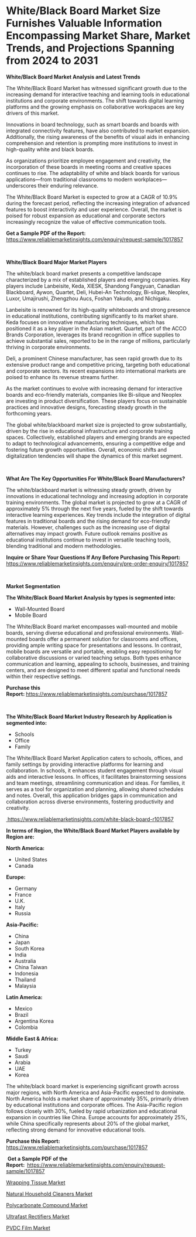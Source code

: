 <p><h1>White/Black Board Market Size Furnishes Valuable Information Encompassing Market Share, Market Trends, and Projections Spanning from 2024 to 2031</h1></p><p><strong>White/Black Board Market Analysis and Latest Trends</strong></p>
<p><p>The White/Black Board Market has witnessed significant growth due to the increasing demand for interactive teaching and learning tools in educational institutions and corporate environments. The shift towards digital learning platforms and the growing emphasis on collaborative workspaces are key drivers of this market. </p><p>Innovations in board technology, such as smart boards and boards with integrated connectivity features, have also contributed to market expansion. Additionally, the rising awareness of the benefits of visual aids in enhancing comprehension and retention is prompting more institutions to invest in high-quality white and black boards. </p><p>As organizations prioritize employee engagement and creativity, the incorporation of these boards in meeting rooms and creative spaces continues to rise. The adaptability of white and black boards for various applications—from traditional classrooms to modern workplaces—underscores their enduring relevance. </p><p>The White/Black Board Market is expected to grow at a CAGR of 10.9% during the forecast period, reflecting the increasing integration of advanced features to boost interactivity and user experience. Overall, the market is poised for robust expansion as educational and corporate sectors increasingly recognize the value of effective communication tools.</p></p>
<p><strong>Get a Sample PDF of the Report:&nbsp;</strong> <a href="https://www.reliablemarketinsights.com/enquiry/request-sample/1017857">https://www.reliablemarketinsights.com/enquiry/request-sample/1017857</a></p>
<p>&nbsp;</p>
<p><strong>White/Black Board Major Market Players</strong></p>
<p><p>The white/black board market presents a competitive landscape characterized by a mix of established players and emerging companies. Key players include Lanbeisite, Keda, XIESK, Shandong Fangyuan, Canadian Blackboard, Aywon, Quartet, Deli, Hubei-An Technology, Bi-silque, Neoplex, Luxor, Umajirushi, Zhengzhou Aucs, Foshan Yakudo, and Nichigaku. </p><p>Lanbeisite is renowned for its high-quality whiteboards and strong presence in educational institutions, contributing significantly to its market share. Keda focuses on innovative manufacturing techniques, which has positioned it as a key player in the Asian market. Quartet, part of the ACCO Brands Corporation, leverages its brand recognition in office supplies to achieve substantial sales, reported to be in the range of millions, particularly thriving in corporate environments.</p><p>Deli, a prominent Chinese manufacturer, has seen rapid growth due to its extensive product range and competitive pricing, targeting both educational and corporate sectors. Its recent expansions into international markets are poised to enhance its revenue streams further.</p><p>As the market continues to evolve with increasing demand for interactive boards and eco-friendly materials, companies like Bi-silque and Neoplex are investing in product diversification. These players focus on sustainable practices and innovative designs, forecasting steady growth in the forthcoming years.</p><p>The global white/blackboard market size is projected to grow substantially, driven by the rise in educational infrastructure and corporate training spaces. Collectively, established players and emerging brands are expected to adapt to technological advancements, ensuring a competitive edge and fostering future growth opportunities. Overall, economic shifts and digitalization tendencies will shape the dynamics of this market segment.</p></p>
<p>&nbsp;</p>
<p><strong>What Are The Key Opportunities For White/Black Board Manufacturers?</strong></p>
<p><p>The white/blackboard market is witnessing steady growth, driven by innovations in educational technology and increasing adoption in corporate training environments. The global market is projected to grow at a CAGR of approximately 5% through the next five years, fueled by the shift towards interactive learning experiences. Key trends include the integration of digital features in traditional boards and the rising demand for eco-friendly materials. However, challenges such as the increasing use of digital alternatives may impact growth. Future outlook remains positive as educational institutions continue to invest in versatile teaching tools, blending traditional and modern methodologies.</p></p>
<p><strong>Inquire or Share Your Questions If Any Before Purchasing This Report:</strong> <a href="https://www.reliablemarketinsights.com/enquiry/pre-order-enquiry/1017857">https://www.reliablemarketinsights.com/enquiry/pre-order-enquiry/1017857</a></p>
<p>&nbsp;</p>
<p><strong>Market Segmentation</strong></p>
<p><strong>The White/Black Board Market Analysis by types is segmented into:</strong></p>
<p><ul><li>Wall-Mounted Board</li><li>Mobile Board</li></ul></p>
<p><p>The White/Black Board market encompasses wall-mounted and mobile boards, serving diverse educational and professional environments. Wall-mounted boards offer a permanent solution for classrooms and offices, providing ample writing space for presentations and lessons. In contrast, mobile boards are versatile and portable, enabling easy repositioning for collaborative discussions or varied teaching setups. Both types enhance communication and learning, appealing to schools, businesses, and training centers, and are designed to meet different spatial and functional needs within their respective settings.</p></p>
<p><strong>Purchase this Report:&nbsp;</strong><a href="https://www.reliablemarketinsights.com/purchase/1017857">https://www.reliablemarketinsights.com/purchase/1017857</a></p>
<p>&nbsp;</p>
<p><strong>The White/Black Board Market Industry Research by Application is segmented into:</strong></p>
<p><ul><li>Schools</li><li>Office</li><li>Family</li></ul></p>
<p><p>The White/Black Board Market Application caters to schools, offices, and family settings by providing interactive platforms for learning and collaboration. In schools, it enhances student engagement through visual aids and interactive lessons. In offices, it facilitates brainstorming sessions and team meetings, streamlining communication and ideas. For families, it serves as a tool for organization and planning, allowing shared schedules and notes. Overall, this application bridges gaps in communication and collaboration across diverse environments, fostering productivity and creativity.</p></p>
<p><a href="https://www.reliablemarketinsights.com/white-black-board-r1017857">&nbsp;https://www.reliablemarketinsights.com/white-black-board-r1017857</a></p>
<p><strong>In terms of Region, the White/Black Board Market Players available by Region are:</strong></p>
<p>
    <p> <strong> North America: </strong>
        <ul>
            <li>United States</li>
            <li>Canada</li>
        </ul>
        </p> 
    <p> <strong> Europe: </strong>
        <ul>
            <li>Germany</li>
            <li>France</li>
            <li>U.K.</li>
            <li>Italy</li>
            <li>Russia</li>
        </ul>
        </p> 
    <p> <strong> Asia-Pacific: </strong>
        <ul>
            <li>China</li>
            <li>Japan</li>
            <li>South Korea</li>
            <li>India</li>
            <li>Australia</li>
            <li>China Taiwan</li>
            <li>Indonesia</li>
            <li>Thailand</li>
            <li>Malaysia</li>
        </ul>
        </p> 
    <p> <strong> Latin America: </strong>
        <ul>
            <li>Mexico</li>
            <li>Brazil</li>
            <li>Argentina Korea</li>
            <li>Colombia</li>
        </ul>
        </p> 
    <p> <strong> Middle East & Africa: </strong>
        <ul>
            <li>Turkey</li>
            <li>Saudi</li>
            <li>Arabia</li>
            <li>UAE</li>
            <li>Korea</li>
        </ul>
    </p>
    </p>
<p><p>The white/black board market is experiencing significant growth across major regions, with North America and Asia-Pacific expected to dominate. North America holds a market share of approximately 35%, primarily driven by educational institutions and corporate offices. The Asia-Pacific region follows closely with 30%, fueled by rapid urbanization and educational expansion in countries like China. Europe accounts for approximately 25%, while China specifically represents about 20% of the global market, reflecting strong demand for innovative educational tools.</p></p>
<p><strong>Purchase this Report: </strong><a href="https://www.reliablemarketinsights.com/purchase/1017857">https://www.reliablemarketinsights.com/purchase/1017857</a></p>
<p>&nbsp;<strong>Get a Sample PDF of the Report:&nbsp;&nbsp;</strong><a href="https://www.reliablemarketinsights.com/enquiry/request-sample/1017857">https://www.reliablemarketinsights.com/enquiry/request-sample/1017857</a></p>
<p><strong></strong></p>
<p><p><a href="https://www.linkedin.com/pulse/wrapping-tissue-market-research-report-forecast-growth-prospects-wr4qe?trackingId=2EZm0UW2REe5QAvGk5b%2B8g%3D%3D">Wrapping Tissue Market</a></p><p><a href="https://www.linkedin.com/pulse/natural-household-cleaners-market-segmentation-geographical-ot0xe?trackingId=PQwskQ75SoG5mFDd%2FMSL4Q%3D%3D">Natural Household Cleaners Market</a></p><p><a href="https://issuu.com/reportprime-2/docs/polycarbonate-compound-market-size-_b6b5074dca03a3">Polycarbonate Compound Market</a></p><p><a href="https://medium.com/@sahanad234/the-ultrafast-rectifiers-market-report-analyzes-important-operational-and-performance-data-so-one-ff694ca65ccf">Ultrafast Rectifiers Market</a></p><p><a href="https://issuu.com/reportprime-2/docs/pvdc-film-market-size-2030.pptx_e5a5acd0902806">PVDC Film Market</a></p></p>